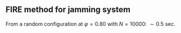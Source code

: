 ## FIRE method for jamming system
From a random configuration at $\varphi=0.80$ with $N=10000$: $\sim 0.5$ sec.
